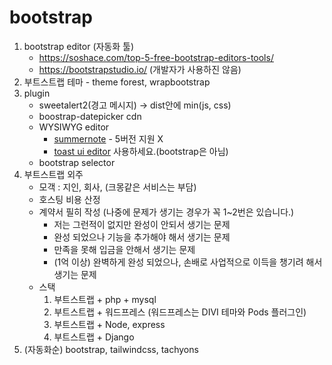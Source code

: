 # bootstrap
1. bootstrap editor (자동화 툴)
    * https://soshace.com/top-5-free-bootstrap-editors-tools/
    * https://bootstrapstudio.io/ (개발자가 사용하진 않음)
2. 부트스트랩 테마 - theme forest, wrapbootstrap
3. plugin
    * sweetalert2(경고 메시지) -> dist안에 min(js, css)
    * boostrap-datepicker cdn
    * WYSIWYG editor
        * [summernote](https://summernote.org) - 5버전 지원 X
        * [toast ui editor](https://ui.toast.com/tui-editor) 사용하세요.(bootstrap은 아님)
    * bootstrap selector
4. 부트스트랩 외주
    * 모객 : 지인, 회사, (크몽같은 서비스는 부담)
    * 호스팅 비용 산정
    * 계약서 필히 작성 (나중에 문제가 생기는 경우가 꼭 1~2번은 있습니다.)
       - 저는 그런적이 없지만 완성이 안되서 생기는 문제
       - 완성 되었으나 기능을 추가해야 해서 생기는 문제
       - 만족을 못해 입금을 안해서 생기는 문제
       - (1억 이상) 완벽하게 완성 되었으나, 손배로 사업적으로 이득을 챙기려 해서 생기는 문제
    * 스택 
        1. 부트스트랩 + php + mysql
        2. 부트스트랩 + 워드프레스 (워드프레스는 DIVI 테마와 Pods 플러그인)
        3. 부트스트랩 + Node, express
        4. 부트스트랩 + Django
5. (자동화순) bootstrap, tailwindcss, tachyons